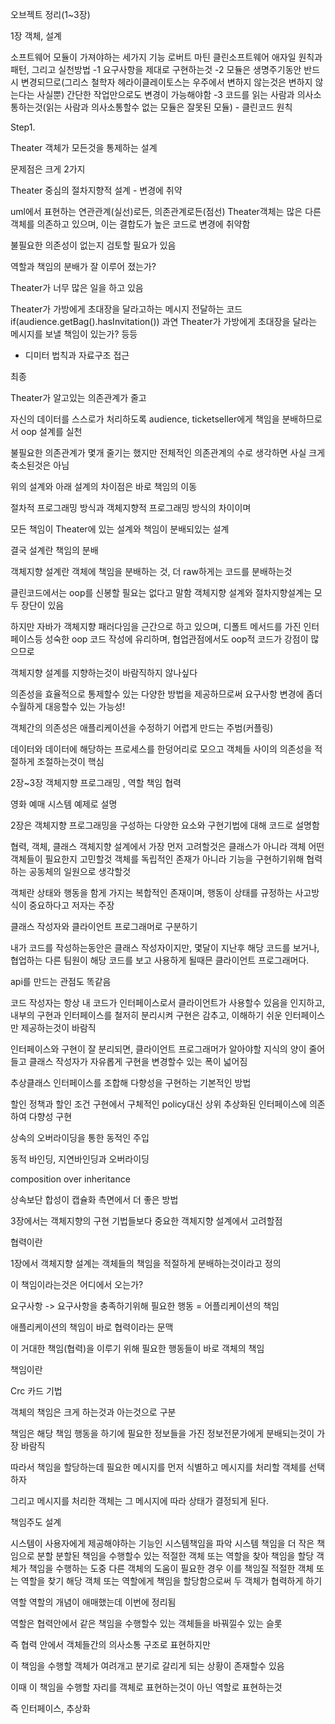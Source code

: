 오브젝트 정리(1~3장)

1장 객체, 설계

소프트웨어 모듈이 가져야하는 세가지 기능 로버트 마틴 클린소프트웨어 애자일 원칙과 패턴, 그리고 실천방법
-1 요구사항을 제대로 구현하는것
-2 모듈은 생명주기동안 반드시 변경되므로(그리스 철학자 헤라이클레이토스는 우주에서 변하지 않는것은 변하지 않는다는 사실뿐) 간단한 작업만으로도 변경이 가능해야함
-3 코드를 읽는 사람과 의사소통하는것(읽는 사람과 의사소통할수 없는 모듈은 잘못된 모듈) - 클린코드 원칙

Step1.




Theater 객체가 모든것을 통제하는 설계

문제점은 크게 2가지

Theater 중심의 절차지향적 설계 - 변경에 취약

uml에서 표현하는 연관관계(실선)로든, 의존관계로든(점선) Theater객체는 많은 다른 객체를 의존하고 있으며, 이는 결합도가 높은 코드로 변경에 취약함

불필요한 의존성이 없는지 검토할 필요가 있음

역할과 책임의 분배가 잘 이루어 졌는가?

Theater가 너무 많은 일을 하고 있음


Theater가 가방에게 초대장을 달라고하는 메시지 전달하는 코드
 if(audience.getBag().hasInvitation())
과연 Theater가 가방에게 초대장을 달라는 메시지를 보낼 책임이 있는가? 등등


+ 디미터 법칙과 자료구조 접근

최종



Theater가 알고있는 의존관계가 줄고 

자신의 데이터를 스스로가 처리하도록 audience, ticketseller에게 책임을 분배하므로서 oop 설계를 실천

불필요한 의존관계가 몇개 줄기는 했지만 전체적인 의존관계의 수로 생각하면 사실 크게 축소된것은 아님

위의 설계와 아래 설계의 차이점은 바로 책임의 이동

절차적 프로그래밍 방식과 객체지향적 프로그래밍 방식의 차이이며

모든 책임이 Theater에 있는 설계와 책임이 분배되있는 설계

결국 설계란 책임의 분배

객체지향 설계란 객체에 책임을 분배하는 것, 더 raw하게는 코드를 분배하는것


클린코드에서는 oop를 신봉할 필요는 없다고 말함 객체지향 설계와 절차지향설계는 모두 장단이 있음

하지만 자바가 객체지향 패러다임을 근간으로 하고 있으며, 디폴트 메서드를 가진 인터페이스등 성숙한 oop 코드 작성에 유리하며, 협업관점에서도 oop적 코드가 강점이 많으므로

객체지향 설계를 지향하는것이 바람직하지 않나싶다

의존성을 효율적으로 통제할수 있는 다양한 방법을 제공하므로써 요구사항 변경에 좀더 수월하게 대응할수 있는 가능성!

객체간의 의존성은 애플리케이션을 수정하기 어렵게 만드는 주범(커플링)

데이터와 데이터에 해당하는 프로세스를 한덩어리로 모으고 객체들 사이의 의존성을 적절하게 조절하는것이 핵심



2장~3장  객체지향 프로그래밍 , 역할 책임 협력

영화 예매 시스템 예제로 설명

2장은 객체지향 프로그래밍을 구성하는 다양한 요소와 구현기법에 대해 코드로 설명함

협력, 객체, 클래스 
객체지향 설계에서 가장 먼저 고려할것은 클래스가 아니라 객체
어떤 객체들이 필요한지 고민할것
객체를 독립적인 존재가 아니라 기능을 구현하기위해 협력하는 공동체의 일원으로 생각할것

객체란 상태와 행동을 함게 가지는 복합적인 존재이며, 행동이 상태를 규정하는 사고방식이 중요하다고 저자는 주장

클래스 작성자와 클라이언트 프로그래머로 구분하기

내가 코드를 작성하는동안은 클래스 작성자이지만, 몇달이 지난후 해당 코드를 보거나, 협업하는 다른 팀원이 해당 코드를 보고 사용하게 될때믄 클라이언트 프로그래머다.

api를 만드는 관점도 똑같음

코드 작성자는 항상 내 코드가 인터페이스로서 클라이언트가 사용할수 있음을 인지하고, 내부의 구현과 인터페이스를 철저히 분리시켜 구현은 감추고, 이해하기 쉬운 인터페이스만 제공하는것이 바람직

인터페이스와 구현이 잘 분리되면, 클라이언트 프로그래머가 알아야할 지식의 양이 줄어들고 클래스 작성자가 자유롭게 구현을 변경할수 있는 폭이 넓어짐


추상클래스 인터페이스를 조합해 다향성을 구현하는 기본적인 방법

할인 정책과 할인 조건 구현에서 구체적인 policy대신 상위 추상화된 인터페이스에 의존하여 다향성 구현

상속의 오버라이딩을 통한 동적인 주입

동적 바인딩, 지연바인딩과 오버라이딩


composition over inheritance

상속보단 합성이 캡슐화 측면에서 더 좋은 방법



3장에서는 객체지향의 구현 기법들보다 중요한 객체지향 설계에서 고려할점


협력이란

1장에서 객체지향 설계는 객체들의 책임을 적절하게 분배하는것이라고 정의

이 책임이라는것은 어디에서 오는가?

요구사항 -> 요구사항을 충족하기위해 필요한 행동 = 어플리케이션의 책임

애플리케이션의 책임이 바로 협력이라는 문맥

이 거대한 책임(협력)을 이루기 위해 필요한 행동들이 바로 객체의 책임


책임이란

Crc 카드 기법

객체의 책임은 크게 하는것과 아는것으로 구분

책임은 해당 책임 행동을 하기에 필요한 정보들을 가진 정보전문가에게 분배되는것이 가장 바람직

따라서 책임을 할당하는데 필요한 메시지를 먼저 식별하고 메시지를 처리할 객체를 선택하자

그리고 메시지를 처리한 객체는 그 메시지에 따라 상태가 결정되게 된다.

책임주도 설계

시스템이 사용자에게 제공해야하는 기능인 시스템책임을 파악
시스템 책임을 더 작은 책임으로 분할
분할된 책임을 수행할수 있는 적절한 객체 또는 역할을 찾아 책임을 할당
객체가 책임을 수행하는 도중 다른 객체의 도움이 필요한 경우 이를 책임질 적절한 객체 또는 역할을 찾기
해당 객체 또는 역할에게 책임을 할당함으로써 두 객체가 협력하게 하기


역할
역할의 개념이 애매했는데 이번에 정리됨

역할은 협력안에서 같은 책임을 수행할수 있는 객체들을 바꿔낄수 있는 슬롯

즉 협력 안에서 객체들간의 의사소통 구조로 표현하지만

이 책임을 수행할 객체가 여려개고 분기로 갈리게 되는 상황이 존재할수 있음

이때 이 책임을 수행할 자리를 객체로 표현하는것이 아닌 역할로 표현하는것

즉 인터페이스, 추상화			



